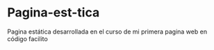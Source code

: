 # Pagina-est-tica
Pagina estática desarrollada en el curso de mi primera pagina web en código facilito

